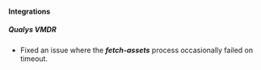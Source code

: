 #### Integrations
##### Qualys VMDR
- Fixed an issue where the ***fetch-assets*** process occasionally failed on timeout.